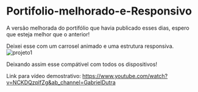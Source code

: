 # Portifolio-melhorado-e-Responsivo
A versão melhorada do portifólio que havia publicado esses dias, espero que esteja melhor que o anterior!

Deixei esse com um carrosel animado e uma estrutura responsiva.
![projeto1](https://user-images.githubusercontent.com/69097449/113631752-4be05b00-9640-11eb-8d36-09473f1a6134.jpg)

Deixando assim esse compátivel com todos os dispositivos!

Link para vídeo demostrativo: https://www.youtube.com/watch?v=NCKDQzplfZg&ab_channel=GabrielDutra
